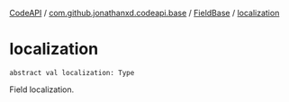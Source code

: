 [CodeAPI](../../index.md) / [com.github.jonathanxd.codeapi.base](../index.md) / [FieldBase](index.md) / [localization](.)

# localization

`abstract val localization: Type`

Field localization.

